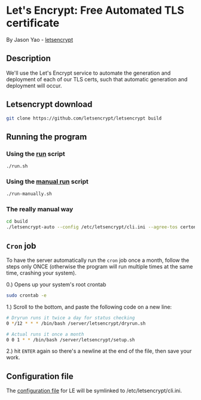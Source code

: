 # Let's Encrypt: Free Automated TLS certificate
By Jason Yao - [letsencrypt](https://letsencrypt.org/)

## Description
We'll use the Let's Encrypt service to automate the generation and deployment of each of our TLS certs, 
such that automatic generation and deployment will occur.

## Letsencrypt download

```sh
git clone https://github.com/letsencrypt/letsencrypt build
```

## Running the program

### Using the [run](run.sh) script
```sh
./run.sh
```

### Using the [manual run](run-manually.sh) script
```sh
./run-manually.sh
```

### The really manual way
```sh
cd build
./letsencrypt-auto --config /etc/letsencrypt/cli.ini --agree-tos certonly
```

## `Cron` job
To have the server automatically run the `cron` job once a month, follow the steps only ONCE 
(otherwise the program will run multiple times at the same time, crashing your system).

0.) Opens up your system's root crontab
```sh
sudo crontab -e
```

1.) Scroll to the bottom, and paste the following code on a new line:
```sh
# Dryrun runs it twice a day for status checking
0 */12 * * * /bin/bash /server/letsencrypt/dryrun.sh

# Actual runs it once a month
0 0 1 * * /bin/bash /server/letsencrypt/setup.sh
```

2.) hit `ENTER` again so there's a newline at the end of the file, then save your work.

## Configuration file
The [configuration file](cli.ini) for LE will be symlinked to /etc/letsencrypt/cli.ini.

